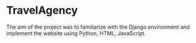 # TravelAgency
The aim of the project was to familiarize with the Django environment and implement the website using Python, HTML, JavaScript.
